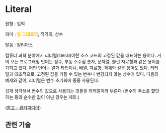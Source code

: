# Literal

원형 : 입력

의미  : <span style="color:#FFBF00; font-weight:bold;">말 그대로의</span>, 직역의, 상수

발음 : 알리아스

컴퓨터 과학 분야에서 리터럴(literal)이란 소스 코드의 고정된 값을 대표하는 용어다. 거의 모든 프로그래밍 언어는 정수, 부동 소수점 숫자, 문자열, 불린 자료형과 같은 용어를 가지고 있다. 어떤 언어는 열거 타입이나, 배열, 자료형, 객체와 같은 용어도 있다. 리터럴과 대조적으로, 고정된 값을 가질 수 있는 변수나 변경되지 않는 상수가 있다. 다음의 예제와 같이, 리터럴은 변수 초기화에 종종 사용된다.

쉽게 생각해서 변수의 값으로 사용되는 것들을 리터럴이라 부른다 (변수의 주소를 할당하는 등의 순수한 값이 아닌 경우는 제외.)

([참고 - 위키피디아](https://ko.wikipedia.org/wiki/%EB%A6%AC%ED%84%B0%EB%9F%B4))

## 관련 기술

